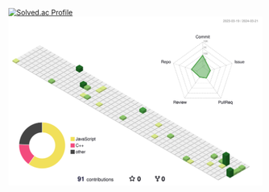 [![Solved.ac Profile](http://mazassumnida.wtf/api/v2/generate_badge?boj=tmdgns5945)](https://solved.ac/thundevistan/)
![](./profile-3d-contrib/profile-green-animate.svg)
